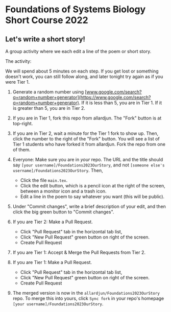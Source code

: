 # Foundations of Systems Biology Short Course 2022

## Let's write a short story!

A group activity where we each edit a line of the poem or short story.

The activity:

We will spend about 5 minutes on each step. If you get lost or something doesn't work, you can still follow along, and later tonight try again as if you were Tier 1.

1. Generate a random number using [www.google.com/search?q=random+number+generator](https://www.google.com/search?q=random+number+generator). If it is less than 5, you are in Tier 1. If it is greater than 5, you are in Tier 2. 

2. If you are in Tier 1, fork this repo from allardjun. The "Fork" button is at top-right.

3. If you are in Tier 2, wait a minute for the Tier 1 fork to show up. Then, click the number to the right of the "Fork" button. You will see a list of Tier 1 students who have forked it from allardjun. Fork the repo from one of them. 

4. Everyone: Make sure you are in  *your* repo. The URL and the title should say `[your username]/Foundations2023OurStory`, and not `[someone else's username]/Foundations2023OurStory`. Then, 

    - Click the file `main.tex`. 
    - Click the edit button, which is a pencil icon at the right of the screen, between a monitor icon and a trash icon.
    - Edit a line in the poem to say whatever you want (this will be public).

6. Under "Commit changes", write a brief description of your edit, and then click the big green button to "Commit changes".

7. If you are Tier 2: Make a Pull Request. 

     - Click "Pull Request" tab in the horizontal tab list,
     - Click "New Pull Request" green button on right of the screen.
     - Create Pull Request

8. If you are Tier 1: Accept & Merge the Pull Requests from Tier 2. 

9. If you are Tier 1: Make a Pull Request. 

     - Click "Pull Request" tab in the horizontal tab list,
     - Click "New Pull Request" green button on right of the screen.
     - Create Pull Request
     
10. The merged version is now in the `allardjun/Foundations2023OurStory` repo. To merge this into yours, click `Sync fork` in your repo's homepage `[your username]/Foundations2023OurStory`. 

